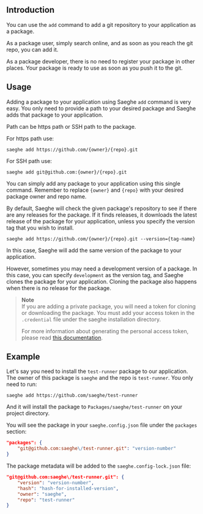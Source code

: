 ## Introduction

You can use the `add` command to add a git repository to your application as a package.

As a package user, simply search online, and as soon as you reach the git repo, you can add it.

As a package developer, there is no need to register your package in other places. 
Your package is ready to use as soon as you push it to the git.

## Usage

Adding a package to your application using Saeghe `add` command is very easy. 
You only need to provide a path to your desired package and Saeghe adds that package to your application.

Path can be https path or SSH path to the package.

For https path use:

```shell
saeghe add https://github.com/{owner}/{repo}.git
```

For SSH path use:

```shell
saeghe add git@github.com:{owner}/{repo}.git
```

You can simply add any package to your application using this single command. 
Remember to replace `{owner}` and `{repo}` with your desired package owner and repo name.

By default, Saeghe will check the given package's repository to see if there are any releases for the package. 
If it finds releases, it downloads the latest release of the package for your application, 
unless you specify the version tag that you wish to install.

```shell
saeghe add https://github.com/{owner}/{repo}.git --version={tag-name}
```

In this case, Saeghe will add the same version of the package to your application.

However, sometimes you may need a development version of a package. 
In this case, you can specify `development` as the version tag, and Saeghe clones the package for your application.
Cloning the package also happens when there is no release for the package.

> **Note**  
> If you are adding a private package, you will need a token for cloning or downloading the package. 
> You must add your access token in the `.credential` file under the saeghe installation directory.
> 
> For more information about generating the personal access token, 
> please read [this documentation](https://docs.github.com/en/authentication/keeping-your-account-and-data-secure/creating-a-personal-access-token).

## Example

Let's say you need to install the `test-runner` package to our application. 
The owner of this package is `saeghe` and the repo is `test-runner`.
You only need to run:

```shell
saeghe add https://github.com/saeghe/test-runner
```
And it will install the package to `Packages/saeghe/test-runner` on your project directory.

You will see the package in your `saeghe.config.json` file under the `packages` section:

```json
"packages": {
    "git@github.com:saeghe\/test-runner.git": "version-number"
}
```

The package metadata will be added to the `saeghe.config-lock.json` file:

```json
"git@github.com:saeghe\/test-runner.git": {
    "version": "version-number",
    "hash": "hash-for-installed-version",
    "owner": "saeghe",
    "repo": "test-runner"
}
```
